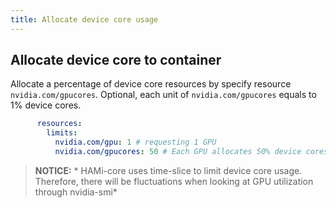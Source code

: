 ```yaml
---
title: Allocate device core usage
---
```


## Allocate device core to container

Allocate a percentage of device core resources by specify resource `nvidia.com/gpucores`.
Optional, each unit of `nvidia.com/gpucores` equals to 1% device cores.

```yaml
      resources:
        limits:
          nvidia.com/gpu: 1 # requesting 1 GPU
          nvidia.com/gpucores: 50 # Each GPU allocates 50% device cores.
```

> **NOTICE:** * HAMi-core uses time-slice to limit device core usage. Therefore, there will be fluctuations when looking at GPU utilization through nvidia-smi*